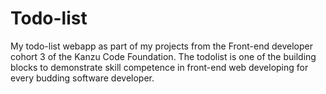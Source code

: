 # Todo-list
My todo-list webapp as part of my projects from the Front-end developer cohort 3 of the Kanzu Code Foundation.
The todolist is one of the building blocks to demonstrate skill competence in front-end web developing for every budding software developer. 
